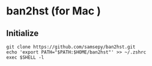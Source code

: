 # ban2hst (for Mac )

## Initialize

```
git clone https://github.com/samsepy/ban2hst.git
echo 'export PATH="$PATH:$HOME/ban2hst"' >> ~/.zshrc
exec $SHELL -l
```

